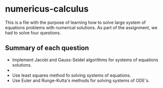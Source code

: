 # numericus-calculus
This is a file with the purpose of learning how to solve large system of equations problems with numerical solutions. 
As part of the assignment, we had to solve four questions.

## Summary of each question

* Implement Jacobi and Gauss-Seidel algorithms for systems of equations solutions.
*
* Use least squares method fo solving systems of equations.
* Use Euler and Runge-Kutta's methods for solving systems of ODE's.
